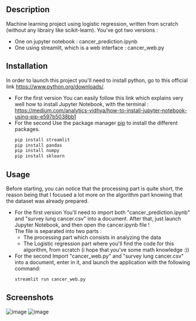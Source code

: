 ## Description

Machine learning project using logistic regression, written from scratch (without any librairy like scikit-learn).
You've got two versions :
- One on jupyter notebook : cancer_prediction.ipynb
- One using streamlit, which is a web interface : cancer_web.py

## Installation

In order to launch this project you'll need to install python, go to this official link https://www.python.org/downloads/.
- For the first version
  You can easily follow this link which explains very well how to install Jupyter Notebook, with the terminal : https://medium.com/analytics-vidhya/how-to-install-jupyter-notebook-using-pip-e597b5038bb1
- For the second
  Use the package manager [pip](https://pip.pypa.io/en/stable/) to install the different packages.
  ```bash
  pip install streamlit
  pip install pandas
  pip install numpy
  pip install sklearn
  ```
  
## Usage
Before starting, you can notice that the processing part is quite short, the reason being that I focused a lot more on the algorithm part knowing that the dataset was already prepared.
- For the first version
  You'll need to import both "cancer_prediction.ipynb" and "survey lung cancer.csv" into a document.
  After that, just launch Jupyter Notebook, and then open the cancer.ipynb file !<br>
  The file is separated into two parts :
  - The processing part which consists in analyzing the data
  - The Logistic regression part where you'll find the code for this algorithm, from scratch (i hope that you've some math knowledge :))
- For the second
  Import "cancer_web.py" and "survey lung cancer.csv" into a document, enter in it, and launch the application with the following command:
  ```bash
  streamlit run cancer_web.py
  ```

## Screenshots

![image](https://user-images.githubusercontent.com/75220653/188285879-f4751ffa-beca-46af-a9f2-94996c0d6ad2.png)
![image](https://user-images.githubusercontent.com/75220653/188285884-ba41c258-e23a-4c4c-9cab-0275c3931570.png)


